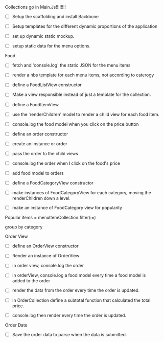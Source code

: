 Collections go in Main.Js!!!!!!!!


- [ ] Setup the scaffolding and install Backbone
- [ ] Setup templates for the different dynamic proportions of the application
- [ ] set up dynamic static mockup.
- [ ] setup static data for the menu options.


Food
- [ ] fetch and 'console.log' the static JSON for the menu items
- [ ] render a hbs template for each menu items, not according to caterogy
- [ ] define a FoodListView constructor
- [ ] Make a view responsible instead of just a template for the collection.
- [ ] define a FoodItemView
- [ ] use the 'renderChildren' model to render a child view for each food item.
- [ ] console.log the food model when you click on the price button
- [ ] define an order constructor
- [ ] create an instance or order
- [ ] pass the order to the child views
- [ ] console.log the order when I click on the food's price
- [ ] add food model to orders
- [ ] define a FoodCategoryView constructor
- [ ] make instances of FoodCategoryView for each category, moving the renderChildren down a level.
- [ ] make an instance of FoodCategory view for popularity


Popular items = menuItemCollection.filter(i=)


group by category
<!-- _.each(foods.groupBy('category'), function(foods, category){
  console.log(category, foods);
  }); -->


  Order View
  - [ ] define an OrderView constructor
  - [ ] Render an instance of OrderView
  - [ ] in order view, console.log the order
  - [ ] in orderView, console.log a food model every time a food model is added to the order
  - [ ] render the data from the order every time the order is updated.
  - [ ] in OrderCollection define a subtotal function that calculated the total price.
  - [ ] console.log then render every time the order is updated.


  Order Date
  - [ ] Save the order data to parse when the data is submitted.
